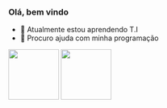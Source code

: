 ### Olá,  bem vindo

- 🌱 Atualmente estou aprendendo T.I
- 🤔 Procuro ajuda com minha programação
  
<div>

 <img height="100cm"  src="https://github-readme-stats.vercel.app/api?username=ClaMG&theme=dark&show_icons=true"/>
 <img height="100cm" src="https://github-readme-stats.vercel.app/api/top-langs//?username=ClaMG&theme=dark&show_icons=true"/>
  </div>
<!---
ClaMG/ClaMG is a ✨ special ✨ repository because its `README.md` (this file) appears on your GitHub profile.
You can click the Preview link to take a look at your changes.
--->
